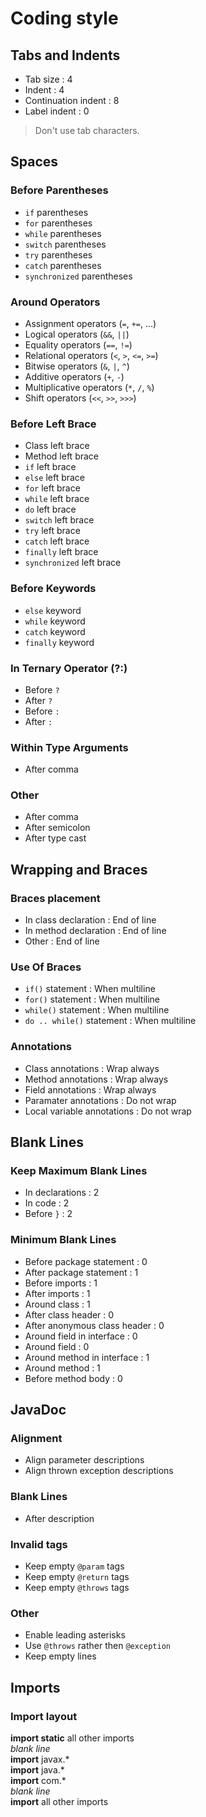 # Coding style


## Tabs and Indents
* Tab size : 4
* Indent : 4
* Continuation indent : 8
* Label indent : 0

> Don't use tab characters.

## Spaces

### Before Parentheses
* ```if``` parentheses
* ```for``` parentheses
* ```while``` parentheses
* ```switch``` parentheses
* ```try``` parentheses
* ```catch``` parentheses
* ```synchronized``` parentheses

### Around Operators
* Assignment operators (```=```, ```+=```, …)
* Logical operators (```&&```, ```||```)
* Equality operators (```==```, ```!=```)
* Relational operators (```<```, ```>```, ```<=```, ```>=```)
* Bitwise operators (```&```, ```|```, ```^```)
* Additive operators (```+```, ```-```)
* Multiplicative operators (```*```, ```/```, ```%```)
* Shift operators (```<<```, ```>>```, ```>>>```)

### Before Left Brace
* Class left brace
* Method left brace
* ```if``` left brace
* ```else``` left brace
* ```for``` left brace
* ```while``` left brace
* ```do``` left brace
* ```switch``` left brace
* ```try``` left brace
* ```catch``` left brace
* ```finally``` left brace
* ```synchronized``` left brace

### Before Keywords
* ```else``` keyword
* ```while``` keyword
* ```catch``` keyword
* ```finally``` keyword

### In Ternary Operator (?:)
* Before ```?```
* After ```?```
* Before ```:```
* After ```:```

### Within Type Arguments
* After comma

### Other
* After comma
* After semicolon
* After type cast

## Wrapping and Braces

### Braces placement
* In class declaration : End of line
* In method declaration : End of line
* Other : End of line

### Use Of Braces
* ```if()``` statement : When multiline
* ```for()``` statement : When multiline
* ```while()``` statement : When multiline
* ```do .. while()``` statement	 : When multiline

### Annotations
* Class annotations : Wrap always
* Method annotations : Wrap always
* Field annotations : Wrap always
* Paramater annotations : Do not wrap
* Local variable annotations : Do not wrap

## Blank Lines

### Keep Maximum Blank Lines
* In declarations : 2
* In code : 2
* Before ```}``` : 2

### Minimum Blank Lines
* Before package statement : 0
* After package statement : 1
* Before imports : 1
* After imports : 1
* Around class : 1
* After class header : 0
* After anonymous class header : 0
* Around field in interface : 0
* Around field : 0
* Around method in interface : 1
* Around method : 1
* Before method body : 0 

## JavaDoc

### Alignment
* Align parameter descriptions
* Align thrown exception descriptions

### Blank Lines
* After description

### Invalid tags
* Keep empty ```@param``` tags
* Keep empty ```@return``` tags
* Keep empty ```@throws``` tags

### Other
* Enable leading asterisks
* Use ```@throws``` rather then ```@exception```
* Keep empty lines

## Imports

### Import layout
__import static__ all other imports  
_blank line_  
__import__ javax.*  
__import__ java.*  
__import__ com.*  
_blank line_  
__import__ all other imports